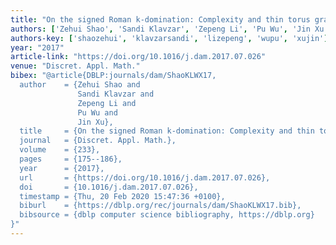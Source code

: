 ```yaml
---
title: "On the signed Roman k-domination: Complexity and thin torus graphs"
authors: ['Zehui Shao', 'Sandi Klavzar', 'Zepeng Li', 'Pu Wu', 'Jin Xu 0002']
authors-key: ['shaozehui', 'klavzarsandi', 'lizepeng', 'wupu', 'xujin']
year: "2017"
article-link: "https://doi.org/10.1016/j.dam.2017.07.026"
venue: "Discret. Appl. Math."
bibex: "@article{DBLP:journals/dam/ShaoKLWX17,
  author    = {Zehui Shao and
               Sandi Klavzar and
               Zepeng Li and
               Pu Wu and
               Jin Xu},
  title     = {On the signed Roman k-domination: Complexity and thin torus graphs},
  journal   = {Discret. Appl. Math.},
  volume    = {233},
  pages     = {175--186},
  year      = {2017},
  url       = {https://doi.org/10.1016/j.dam.2017.07.026},
  doi       = {10.1016/j.dam.2017.07.026},
  timestamp = {Thu, 20 Feb 2020 15:47:36 +0100},
  biburl    = {https://dblp.org/rec/journals/dam/ShaoKLWX17.bib},
  bibsource = {dblp computer science bibliography, https://dblp.org}
}"
---
```

